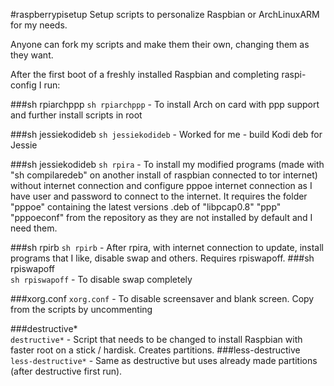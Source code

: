 #raspberrypisetup
Setup scripts to personalize Raspbian or ArchLinuxARM for my needs.

Anyone can fork my scripts and make them their own, changing them as they want.

After the first boot of a freshly installed Raspbian and completing raspi-config I run:

###sh rpiarchppp
`sh rpiarchppp`      - To install Arch on card with ppp support and further install scripts in root

###sh jessiekodideb
`sh jessiekodideb`   - Worked for me - build Kodi deb for Jessie

###sh jessiekodideb
`sh rpira`           - To install my modified programs (made with "sh compilaredeb" on another install
                     of raspbian connected to tor internet) without internet connection and configure
                     pppoe internet connection as I have user and password to connect to the internet. It requires the
                     folder "pppoe" containing the latest versions .deb of "libpcap0.8" "ppp" "pppoeconf" from the
                     repository as they are not installed by default and I need them.

###sh rpirb
`sh rpirb`           - After rpira, with internet connection to update, install programs that I like, disable swap
                     and others. Requires rpiswapoff.
###sh rpiswapoff                   
`sh rpiswapoff`      - To disable swap completely

###xorg.conf
`xorg.conf`          - To disable screensaver and blank screen. Copy from the scripts by uncommenting
 
###destructive*                  
`destructive*`       - Script that needs to be changed to install Raspbian with faster root on a stick / hardisk.
                     Creates partitions.
###less-destructive                  
`less-destructive*`  - Same as destructive but uses already made partitions (after destructive first run).

